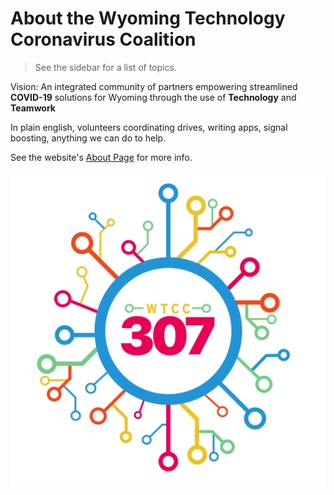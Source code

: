# About the Wyoming Technology Coronavirus Coalition

> See the sidebar for a list of topics.

Vision: An integrated community of partners empowering streamlined
**COVID-19** solutions for Wyoming through the use of
**Technology** and **Teamwork**

In plain english, volunteers coordinating drives, writing apps, signal boosting, anything we can do to help.

See the website's [About Page](https://wytechcc.com/about/) for more info.

![Wyoming Technology Coronavirus Coalition Logo](./static/wtcc-logo_v2-1024x10241-1.png)
